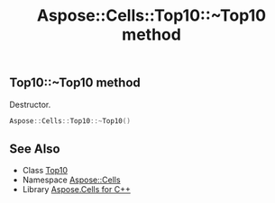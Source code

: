 ﻿---
title: Aspose::Cells::Top10::~Top10 method
linktitle: ~Top10
second_title: Aspose.Cells for C++ API Reference
description: 'Aspose::Cells::Top10::~Top10 method. Destructor in C++.'
type: docs
weight: 200
url: /cpp/aspose.cells/top10/~top10/
---
## Top10::~Top10 method


Destructor.

```cpp
Aspose::Cells::Top10::~Top10()
```

## See Also

* Class [Top10](../)
* Namespace [Aspose::Cells](../../)
* Library [Aspose.Cells for C++](../../../)
